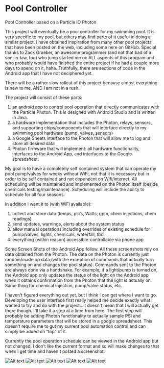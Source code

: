# Pool Controller
Pool Controller based on a Particle IO Photon

This project will eventually be a pool controller for my swimming pool.  It is very specific to my pool, but others may find parts of it useful in doing a similar project.   I have obtained inspiration from many other pool projects that have been posted on the web, including some here on GitHub.  Special thanks to Zack Graeber, an awesome programmer (and not that bad of a son-in-law, too) who jump started me on ALL aspects of this program and who probably would have finished the entire project if he had a couple more days to spend on it, haha.  Truthfully, there are sections of code in the Android app that I have not deciphered yet.

There will be a rather slow rollout of this project because almost everything is new to me, AND I am not in a rush.

The project will consist of these parts: 
1) an android app to control pool operation that directly communicates with the Particle Photon.  This is designed with Android Studio and is written in Java.
2) a hardware implementation that includes the Photon, relays, sensors, and supporting chips/components that will interface directly to my swimming pool hardware (pump, valves, sensors)
3) a Google Sheets interface to the Photon that will allow me to log and store all desired data
4) Photon firmware that will implement: all hardware functionality, interfaces to the Android App, and interfaces to the Google spreadsheet. 
    
My goal is to have a completely self contained system that can operate my pool pump/valves for weeks without WiFi, not that it is necessary but in order to be self contained and not dependent on Wifi/internet.  All scheduling will be maintained and implemented on the Photon itself (beside chemicals testing/maintenance).  Scheduling will include the ability to schedule for all four seasons.  

In addition I want it to (with WiFi available):
1) collect and store data (temps, psi’s, Watts, gpm, chem injections, chem readings)
2) send updates, warnings, alerts about the system status
3) allow manual operations including overrides of existing schedule for pump/valves, lights, chemicals, waterfall, tbd
4) everything (within reason) accessible-controllable via phone app

Some Screen Shots of the Android App follow.  All these screenshots rely on data obtained from the Photon.   The data on the Photon is currently just random/made up data (with the exception of commands that actually turn something on and changes the pool status).   Commands sent to the Photon are always done via a handshake.  For example, if a light/pump is turned on, the Android app only updates the status of the light on the Android app when it obtains confirmation from the Photon that the light is actually on.   Same thing for chemical injection, pump/valve status, etc.

I haven't figured everything out yet, but I think I can get where I want to go.  Developing the user interface first really helped me decide exactly what I wanted to try and do with the project...it doesn't mean that I will actually get there though.  I'll take it a step at a time from here.   The first step will probably be adding Photon functionality to actually sample PSI and temperature parameters that will be stored in a google spreadsheet.  This doesn't require me to gut my current pool automation control and can simply be added on "top" of it.

Currently the pool operation schedule can be viewed in the Android app but not changed.  I don't like the current format and so will make changes to that when I get time and haven't posted a screenshot.



![Alt text](/ScreenShots/Screenshot_stat.jpg?raw=true "Optional Title")
![Alt text](/ScreenShots/Screenshot_Stat_EggTimer.jpg?raw=true "Optional Title")
![Alt text](/ScreenShots/Screenshot_Chem.jpg?raw=true "Optional Title")
![Alt text](/ScreenShots/Screenshot_Chem_Tests.jpg?raw=true "Optional Title")
![Alt text](/ScreenShots/Screenshot_Chem_Recent.jpg?raw=true "Optional Title")
